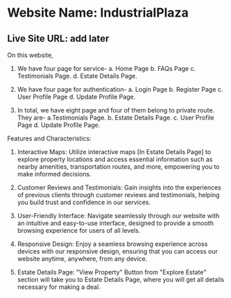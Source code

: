 # Website Name: IndustrialPlaza

## Live Site URL: add later

On this website,

  1. We have four page for service- a. Home Page b. FAQs Page c. Testimonials Page. d. Estate Details Page.

  2. We have four page for authentication- a. Login Page b. Register Page c. User Profile Page d. Update Profile Page.

  3. In total, we have eight page and four of them belong to private route. They are- a.Testimonials Page. b. Estate Details Page. c. User Profile Page d. Update Profile Page.

Features and Characteristics:

  1. Interactive Maps: Utilize interactive maps [In Estate Details Page] to explore property locations and access essential information such as nearby amenities, transportation routes, and more, empowering you to make informed decisions.

  2. Customer Reviews and Testimonials: Gain insights into the experiences of previous clients through customer reviews and testimonials, helping you build trust and confidence in our services.

  3. User-Friendly Interface: Navigate seamlessly through our website with an intuitive and easy-to-use interface, designed to provide a smooth browsing experience for users of all levels.

  4. Responsive Design: Enjoy a seamless browsing experience across devices with our responsive design, ensuring that you can access our website anytime, anywhere, from any device.

  5. Estate Details Page: "View Property" Button from "Explore Estate" section will take you to Estate Details Page, where you will get all details necessary for making a deal.
